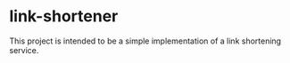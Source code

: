 # link-shortener

This project is intended to be a simple implementation of a link shortening service.
